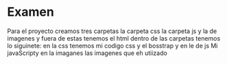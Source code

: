 # Examen
Para el proyecto creamos tres carpetas la carpeta css la carpeta js y la de imagenes y fuera de estas tenemos el html dentro de las carpetas tenemos lo siguinete: en la css tenemos mi codigo css y el bosstrap y en le de js Mi javaScripty en la imaganes las imagenes que eh utiizado 
